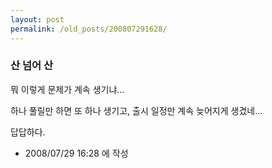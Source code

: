 ```yaml
---
layout: post
permalink: /old_posts/200807291628/
---
```


### 산 넘어 산

뭐 이렇게 문제가 계속 생기냐...

하나 풀릴만 하면 또 하나 생기고, 출시 일정만 계속 늦어지게 생겼네...

답답하다.






- 2008/07/29 16:28 에 작성